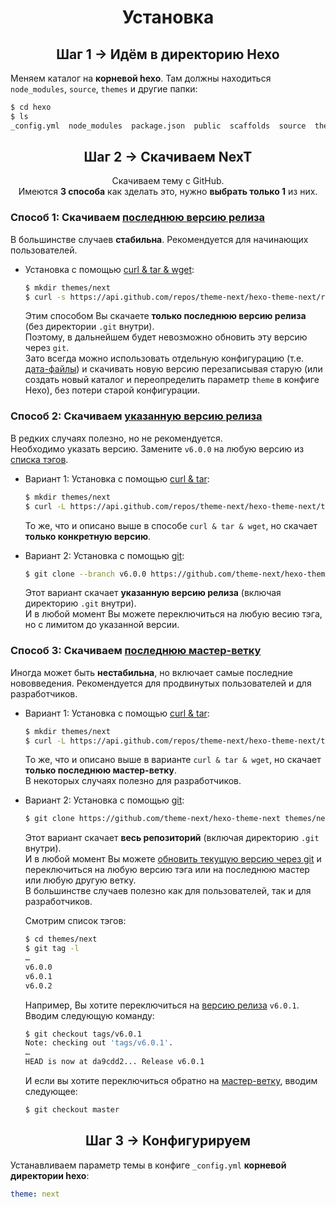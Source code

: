 <h1 align="center">Установка</h1>

<h2 align="center">Шаг 1 &rarr; Идём в директорию Hexo</h2>

Меняем каталог на **корневой hexo**. Там должны находиться `node_modules`, `source`, `themes` и другие папки:
   ```sh
   $ cd hexo
   $ ls
   _config.yml  node_modules  package.json  public  scaffolds  source  themes
   ```

<h2 align="center">Шаг 2 &rarr; Скачиваем NexT</h2>

<p align="center">Скачиваем тему с GitHub.</br>
Имеются <b>3 способа</b> как зделать это, нужно <b>выбрать только 1</b> из них.</p>

### Способ 1: Скачиваем [последнюю версию релиза][releases-latest-url]

   В большинстве случаев **стабильна**. Рекомендуется для начинающих пользователей.

   * Установка с помощью [curl & tar & wget][curl-tar-wget-url]:

     ```sh
     $ mkdir themes/next
     $ curl -s https://api.github.com/repos/theme-next/hexo-theme-next/releases/latest | grep tarball_url | cut -d '"' -f 4 | wget -i - -O- | tar -zx -C themes/next --strip-components=1
     ```
     Этим способом Вы скачаете **только последнюю версию релиза** (без директории `.git` внутри).\
     Поэтому, в дальнейшем будет невозможно обновить эту версию через `git`.\
     Зато всегда можно использовать отдельную конфигурацию (т.е. [дата-файлы][docs-data-files-url]) и скачивать новую версию перезаписывая старую (или создать новый каталог и переопределить параметр `theme` в конфиге Hexo), без потери старой конфигурации.

### Способ 2: Скачиваем [указанную версию релиза][releases-url]

   В редких случаях полезно, но не рекомендуется.\
   Необходимо указать версию. Замените `v6.0.0` на любую версию из [списка тэгов][tags-url].

   * Вариант 1: Установка с помощью [curl & tar][curl-tar-url]:

     ```sh
     $ mkdir themes/next
     $ curl -L https://api.github.com/repos/theme-next/hexo-theme-next/tarball/v6.0.0 | tar -zxv -C themes/next --strip-components=1
     ```
     То же, что и описано выше в способе `curl & tar & wget`, но скачает **только конкретную версию**.

   * Вариант 2: Установка с помощью [git][git-url]:

     ```sh
     $ git clone --branch v6.0.0 https://github.com/theme-next/hexo-theme-next themes/next
     ```
     Этот вариант скачает **указанную версию релиза** (включая директорию `.git` внутри).\
     И в любой момент Вы можете переключиться на любую весию тэга, но с лимитом до указанной версии.

### Способ 3: Скачиваем [последнюю мастер-ветку][download-latest-url]

   Иногда может быть **нестабильна**, но включает самые последние нововведения. Рекомендуется для продвинутых пользователей и для разработчиков.

   * Вариант 1: Установка с помощью [curl & tar][curl-tar-url]:

     ```sh
     $ mkdir themes/next
     $ curl -L https://api.github.com/repos/theme-next/hexo-theme-next/tarball | tar -zxv -C themes/next --strip-components=1
     ```
     То же, что и описано выше в варианте `curl & tar & wget`, но скачает **только последнюю мастер-ветку**.\
     В некоторых случаях полезно для разработчиков.

   * Вариант 2: Установка с помощью [git][git-url]:

     ```sh
     $ git clone https://github.com/theme-next/hexo-theme-next themes/next
     ```

     Этот вариант скачает **весь репозиторий** (включая директорию `.git` внутри).\
     И в любой момент Вы можете [обновить текущую версию через git][update-with-git-url] и переключиться на любую версию тэга или на последнюю мастер или любую другую ветку.\
     В большинстве случаев полезно как для пользователей, так и для разработчиков.

     Смотрим список тэгов:

     ```sh
     $ cd themes/next
     $ git tag -l
     …
     v6.0.0
     v6.0.1
     v6.0.2
     ```

     Например, Вы хотите переключиться на [версию релиза][tags-url] `v6.0.1`. Вводим следующую команду:

     ```sh
     $ git checkout tags/v6.0.1
     Note: checking out 'tags/v6.0.1'.
     …
     HEAD is now at da9cdd2... Release v6.0.1
     ```

     И если вы хотите переключиться обратно на [мастер-ветку][commits-url], вводим следующее:

     ```sh
     $ git checkout master
     ```

<h2 align="center">Шаг 3 &rarr; Конфигурируем</h2>

Устанавливаем параметр темы в конфиге `_config.yml` **корневой директории hexo**:

```yml
theme: next
```

[download-latest-url]: https://github.com/theme-next/hexo-theme-next/archive/master.zip
[releases-latest-url]: https://github.com/theme-next/hexo-theme-next/releases/latest
[releases-url]: https://github.com/theme-next/hexo-theme-next/releases
[tags-url]: https://github.com/theme-next/hexo-theme-next/tags
[commits-url]: https://github.com/theme-next/hexo-theme-next/commits/master

[git-url]: http://lmgtfy.com/?q=linux+git+install
[curl-tar-url]: http://lmgtfy.com/?q=linux+curl+tar+install
[curl-tar-wget-url]: http://lmgtfy.com/?q=linux+curl+tar+wget+install

[update-with-git-url]: https://github.com/theme-next/hexo-theme-next/blob/master/docs/ru/README.md#%D0%A3%D1%81%D1%82%D0%B0%D0%BD%D0%BE%D0%B2%D0%BA%D0%B0
[docs-data-files-url]: https://github.com/theme-next/hexo-theme-next/blob/master/docs/ru/DATA-FILES.md
